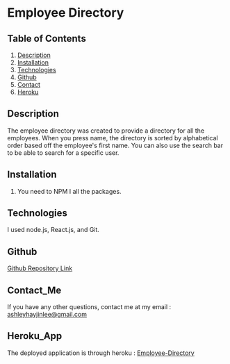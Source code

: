#  Employee Directory 
## Table of Contents 
1. [Description](#Description)
2. [Installation](#Installation)
3. [Technologies](#Technologies)
4. [Github](#Github) 
5. [Contact](#Contact_Me)
6. [Heroku](#Heroku_App)
## Description 

The employee directory was created to provide a directory for all the employees. When you press name, the directory is sorted by alphabetical order based off the employee's first name. You can also use the search bar to be able to search for a specific user. 

## Installation

1. You need to NPM I all the packages. 

## Technologies
I used node.js, React.js, and Git.

## Github 

[Github Repository Link](https://github.com/ashleyhayjin/employeeDirect)

## Contact_Me

If you have any other questions, contact me at my email : ashleyhayjinlee@gmail.com

## Heroku_App
The deployed application is through heroku :
[Employee-Directory](https://ashleyhayjin.github.io/employeeDirect/)